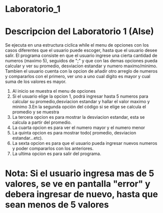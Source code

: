 # Laboratorio_1
# Descripcion del Laboratorio 1 (Alse)


Se ejecuta en una estructura ciclica while el menu de opciones con los casos diferentes que el usuario puede escoger, hasta que el usuario desee salir. El programa consiste en que el usuario ingrese una cierta cantidad de numeros (maximo 5), seguidos de ";" y que con las demas opciones pueda calcular y ver su promedio, desviacion estandar y numero maximo/minimo. Tambien el usuario cuenta con la opcion de añadir otro arreglo de numeros y compararlos con el primero, ver uno a uno cual digito es mayor y cual suma de los valores es mayor.

1. Al inicio se muestra el menu de opciones 
2. Si el usuario elige la opcion 1, podrá ingresar hasta 5 numeros para calcular su promedio,desviacion estandar y hallar el valor maximo y minimo
3.En la segunda opción del código si se elige se calcula el promedio y se muestra
4. La tercera opcion es para mostrar la desviacion estandar, esta se calcula a partir del promedio.
5. La cuarta opcion es para ver el numero mayor y el numero menor
6. La quinta opcion es para mostrar todo( promedio, desviacion estandar...etc).
7. La sexta opcion es para que el usuario pueda ingresar nuevos numeros y poder compararlos con los anteriores.
8. La ultima opcion es para salir del programa.

# Nota: Si el usuario ingresa mas de 5 valores, se ve en pantalla "error" y debera ingresar de nuevo, hasta que sean menos de 5 valores
